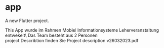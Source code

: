 # app

A new Flutter project.

This App wurde im Rahmen Mobiel Informationsysteme Leherveranstaltung entwekelt\ Das Team besteht aus 2 Personen\
project Describtion finden Sie Project description v26032023.pdf
